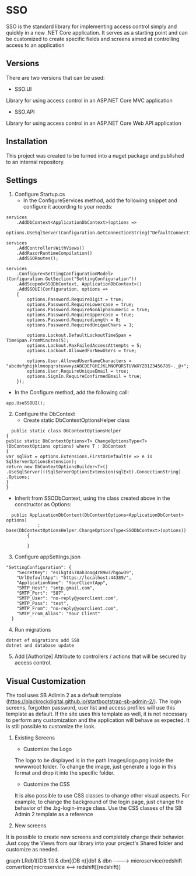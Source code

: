 # SSO

SSO is the standard library for implementing access control simply and quickly in a new .NET Core application. It serves as a starting point and can be customized to create specific fields and screens aimed at controlling access to an application

## Versions

There are two versions that can be used:

- SSO.UI

Library for using access control in an ASP.NET Core MVC application

- SSO.API

Library for using access control in an ASP.NET Core Web API application

## Installation

This project was created to be turned into a nuget package and published to an internal repository.

## Settings

1. Configure Startup.cs
   - In the ConfigureServices method, add the following snippet and configure it according to your needs:

```
services
    .AddDbContext<ApplicationDbContext>(options =>
        options.UseSqlServer(Configuration.GetConnectionString("DefaultConnection")));
          
services
    .AddControllersWithViews()
    .AddRazorRuntimeCompilation()
    .AddSSORoutes();

services
    .Configure<SettingConfigurationModel>(Configuration.GetSection("SettingConfiguration"))
    .AddScoped<SSODbContext, ApplicationDbContext>()
    .AddSSOUI(Configuration, options =>
    {
        options.Password.RequireDigit = true;
        options.Password.RequireLowercase = true;
        options.Password.RequireNonAlphanumeric = true;
        options.Password.RequireUppercase = true;
        options.Password.RequiredLength = 8;
        options.Password.RequiredUniqueChars = 1;

        options.Lockout.DefaultLockoutTimeSpan = TimeSpan.FromMinutes(5);
        options.Lockout.MaxFailedAccessAttempts = 5;
        options.Lockout.AllowedForNewUsers = true;

        options.User.AllowedUserNameCharacters = "abcdefghijklmnopqrstuvwxyzABCDEFGHIJKLMNOPQRSTUVWXYZ0123456789-._@+";
        options.User.RequireUniqueEmail = true;
        options.SignIn.RequireConfirmedEmail = true;
    });
```

   - In the Configure method, add the following call:
```
app.UseSSOUI();
```

2. Configure the DbContext
   - Create static DbContextOptionsHelper class

```
  public static class DbContextOptionsHelper
{
public static DbContextOptions<T> ChangeOptionsType<T>(DbContextOptions options) where T : DbContext
{
var sqlExt = options.Extensions.FirstOrDefault(e => e is SqlServerOptionsExtension);
return new DbContextOptionsBuilder<T>()
.UseSqlServer(((SqlServerOptionsExtension)sqlExt).ConnectionString)
.Options;
}
}
```

   - Inherit from SSODbContext, using the class created above in the constructor as Options:

```
  public ApplicationDbContext(DbContextOptions<ApplicationDbContext> options)
            : base(DbContextOptionsHelper.ChangeOptionsType<SSODbContext>(options))
        {

        }
```


3. Configure appSettings.json

```
"SettingConfiguration": {
    "SecretKey": "esikgt4578ah3oag4r89w37hgow39",
    "UrlDefaultApp": "https://localhost:44389/",
    "ApplicationName": "YourClientApp",
    "SMTP_Host": "smtp.gmail.com",
    "SMTP_Port": "587",
    "SMTP_User": "no-reply@yourclient.com",
    "SMTP_Pass": "test",
    "SMTP_From": "no-reply@yourclient.com",
    "SMTP_From_Alias": "Your Client"
  }
````

4. Run migrations

```
dotnet ef migrations add SSO
dotnet and database update
```

5. Add [Authorize] Attribute to controllers / actions that will be secured by access control.

## Visual Customization

The tool uses SB Adimin 2 as a default template (https://blackrockdigital.github.io/startbootstrap-sb-admin-2/). The login screens, forgotten password, user list and access profiles will use this template as default. If the site uses this template as well, it is not necessary to perform any customization and the application will behave as expected. It is still possible to customize the look.

1. Existing Screens
   - Customize the Logo

   The logo to be displayed is in the path Images/logo.png inside the wwwwroot folder. To change the image, just generate a logo in this format and drop it into the specific folder.

   - Customize the CSS

   It is also possible to use CSS classes to change other visual aspects. For example, to change the background of the login page, just change the behavior of the .bg-login-image class. Use the CSS classes of the SB Admin 2 template as a reference

2. New screens

It is possible to create new screens and completely change their behavior. Just copy the Views from our library into your project's Shared folder and customize as needed.


graph LRdb1[(DB 1)] & dbn[(DB n)]db1 & dbn ----> microservice(redshift convertion)microservice <--> redshift[(redshift)]
